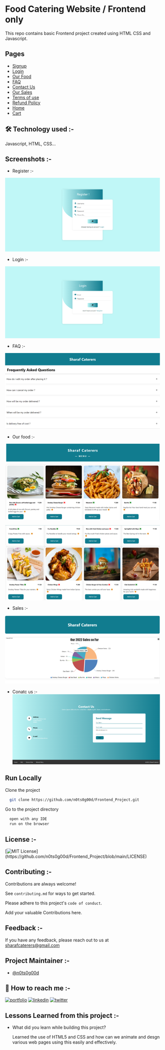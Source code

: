 
# Food Catering Website / Frontend only

This repo contains basic Frontend project created using HTML CSS and Javascript.




## Pages 

- [Signup](https://github.com/n0ts0g00d/Frontend_Project/blob/main/signup.html)
- [Login](https://github.com/n0ts0g00d/Frontend_Project/blob/main/login.html)
- [Our Food](https://github.com/n0ts0g00d/Frontend_Project/blob/main/menu.html)
- [FAQ](https://github.com/n0ts0g00d/Frontend_Project/blob/main/faq.html)
- [Contact Us](https://github.com/n0ts0g00d/Frontend_Project/blob/main/contactus.html)
- [Our Sales](https://github.com/n0ts0g00d/Frontend_Project/blob/main/sales.html)
- [Terms of use]()
- [Refund Policy]()
- [Home](https://github.com/n0ts0g00d/Frontend_Project/blob/main/home.html)
- [Cart]()


## 🛠 Technology used :-
Javascript, HTML, CSS...


## Screenshots :-

* Register :-

![App Screenshot](https://github.com/n0ts0g00d/Frontend_Project/blob/main/Screenshots/Signup.png?raw=true)

* Login :-

![App Screenshot](https://github.com/n0ts0g00d/Frontend_Project/blob/main/Screenshots/Login.png?raw=true)

* FAQ :-

![App Screenshot](https://github.com/n0ts0g00d/Frontend_Project/blob/main/Screenshots/FAQ.png?raw=true)

* Our food :-

![App Screenshot](https://github.com/n0ts0g00d/Frontend_Project/blob/main/Screenshots/our%20food.png?raw=true)

![App Screenshot](https://github.com/n0ts0g00d/Frontend_Project/blob/main/Screenshots/Our%20food%201.png?raw=true)

* Sales :-

![App Screenshot](https://github.com/n0ts0g00d/Frontend_Project/blob/main/Screenshots/sales.png?raw=true)

* Conatc us :-
![App Screenshot](https://github.com/n0ts0g00d/Frontend_Project/blob/main/Screenshots/Contact%20us.png?raw=true)
## Run Locally

Clone the project

```bash
  git clone https://github.com/n0ts0g00d/Frontend_Project.git
```

Go to the project directory

```bash
  open with any IDE
  run on the browser
```




## License :-



[![MIT License](https://img.shields.io/apm/l/atomic-design-ui.svg?)](https://github.com/n0ts0g00d/Frontend_Project/blob/main/LICENSE)


## Contributing :-

Contributions are always welcome!

See `contributing.md` for ways to get started.

Please adhere to this project's `code of conduct`.

Add your valuable Contributions here.
## Feedback :-

If you have any feedback, please reach out to us at sharafcaterers@gmail.com


## Project Maintainer :-

- [@n0ts0g00d](https://github.com/n0ts0g00d)


## 🔗  How to reach me :-
[![portfolio](https://img.shields.io/badge/my_portfolio-000?style=for-the-badge&logo=ko-fi&logoColor=white)](https://github.com/n0ts0g00d)
[![linkedin](https://img.shields.io/badge/linkedin-0A66C2?style=for-the-badge&logo=linkedin&logoColor=white)](https://www.linkedin.com/in/mustafa-bakrolwala-30996321b/)
[![twitter](https://img.shields.io/badge/twitter-1DA1F2?style=for-the-badge&logo=twitter&logoColor=white)](https://twitter.com/MBakrol)


## Lessons Learned from this project :-

- What did you learn while building this project? 


  Learned the use of HTML5 and CSS and how can we animate and desgn various web pages using this easily and effectively.



